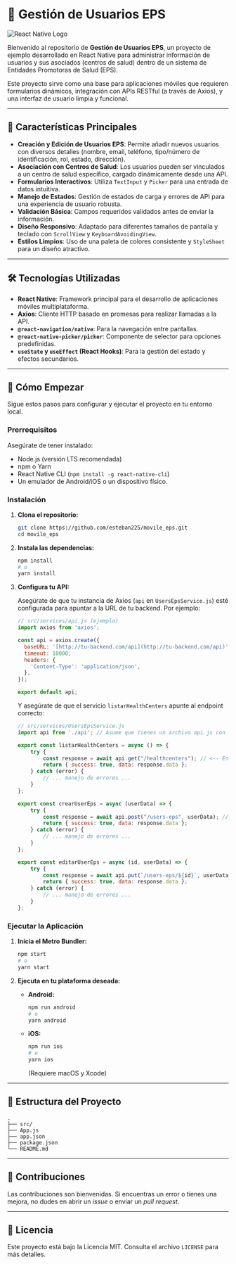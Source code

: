 # 🏥 Gestión de Usuarios EPS

![React Native Logo](https://reactnative.dev/img/header_logo.svg)

Bienvenido al repositorio de **Gestión de Usuarios EPS**, un proyecto de ejemplo desarrollado en React Native para administrar información de usuarios y sus asociados (centros de salud) dentro de un sistema de Entidades Promotoras de Salud (EPS).

Este proyecto sirve como una base para aplicaciones móviles que requieren formularios dinámicos, integración con APIs RESTful (a través de Axios), y una interfaz de usuario limpia y funcional.

---

## 🌟 Características Principales

* **Creación y Edición de Usuarios EPS**: Permite añadir nuevos usuarios con diversos detalles (nombre, email, teléfono, tipo/número de identificación, rol, estado, dirección).
* **Asociación con Centros de Salud**: Los usuarios pueden ser vinculados a un centro de salud específico, cargado dinámicamente desde una API.
* **Formularios Interactivos**: Utiliza `TextInput` y `Picker` para una entrada de datos intuitiva.
* **Manejo de Estados**: Gestión de estados de carga y errores de API para una experiencia de usuario robusta.
* **Validación Básica**: Campos requeridos validados antes de enviar la información.
* **Diseño Responsivo**: Adaptado para diferentes tamaños de pantalla y teclado con `ScrollView` y `KeyboardAvoidingView`.
* **Estilos Limpios**: Uso de una paleta de colores consistente y `StyleSheet` para un diseño atractivo.

---

## 🛠️ Tecnologías Utilizadas

* **React Native**: Framework principal para el desarrollo de aplicaciones móviles multiplataforma.
* **Axios**: Cliente HTTP basado en promesas para realizar llamadas a la API.
* **`@react-navigation/native`**: Para la navegación entre pantallas.
* **`@react-native-picker/picker`**: Componente de selector para opciones predefinidas.
* **`useState` y `useEffect` (React Hooks)**: Para la gestión del estado y efectos secundarios.

---

## 🚀 Cómo Empezar

Sigue estos pasos para configurar y ejecutar el proyecto en tu entorno local.

### Prerrequisitos

Asegúrate de tener instalado:

* Node.js (versión LTS recomendada)
* npm o Yarn
* React Native CLI (`npm install -g react-native-cli`)
* Un emulador de Android/iOS o un dispositivo físico.

### Instalación

1.  **Clona el repositorio:**

    ```bash
    git clone https://github.com/esteban225/movile_eps.git
    cd movile_eps
    ```

2.  **Instala las dependencias:**

    ```bash
    npm install
    # o
    yarn install
    ```

3.  **Configura tu API:**

    Asegúrate de que tu instancia de Axios (`api` en `UsersEpsService.js`) esté configurada para apuntar a la URL de tu backend. Por ejemplo:

    ```javascript
    // src/services/api.js (ejemplo)
    import axios from 'axios';

    const api = axios.create({
      baseURL: '[http://tu-backend.com/api](http://tu-backend.com/api)', // <-- ¡IMPORTANTE! Reemplaza con la URL de tu API
      timeout: 10000,
      headers: {
        'Content-Type': 'application/json',
      },
    });

    export default api;
    ```

    Y asegúrate de que el servicio `listarHealthCenters` apunte al endpoint correcto:

    ```javascript
    // src/services/UsersEpsService.js
    import api from './api'; // Asume que tienes un archivo api.js con tu instancia de Axios

    export const listarHealthCenters = async () => {
        try {
            const response = await api.get("/healthcenters"); // <-- Endpoint para centros de salud
            return { success: true, data: response.data };
        } catch (error) {
            // ... manejo de errores ...
        }
    };

    export const crearUserEps = async (userData) => {
        try {
            const response = await api.post("/users-eps", userData); // <-- Endpoint para crear usuarios
            return { success: true, data: response.data };
        } catch (error) {
            // ... manejo de errores ...
        }
    };

    export const editarUserEps = async (id, userData) => {
        try {
            const response = await api.put(`/users-eps/${id}`, userData); // <-- Endpoint para editar usuarios
            return { success: true, data: response.data };
        } catch (error) {
            // ... manejo de errores ...
        }
    };
    ```

### Ejecutar la Aplicación

1.  **Inicia el Metro Bundler:**

    ```bash
    npm start
    # o
    yarn start
    ```

2.  **Ejecuta en tu plataforma deseada:**

    * **Android:**
        ```bash
        npm run android
        # o
        yarn android
        ```
    * **iOS:**
        ```bash
        npm run ios
        # o
        yarn ios
        ```
        (Requiere macOS y Xcode)

---

## 📂 Estructura del Proyecto

```
.
├── src/
├── App.js                   
├── app.json
├── package.json
└── README.md              

```

---

## 🤝 Contribuciones

Las contribuciones son bienvenidas. Si encuentras un error o tienes una mejora, no dudes en abrir un *issue* o enviar un *pull request*.

---

## 📄 Licencia

Este proyecto está bajo la Licencia MIT. Consulta el archivo `LICENSE` para más detalles.
